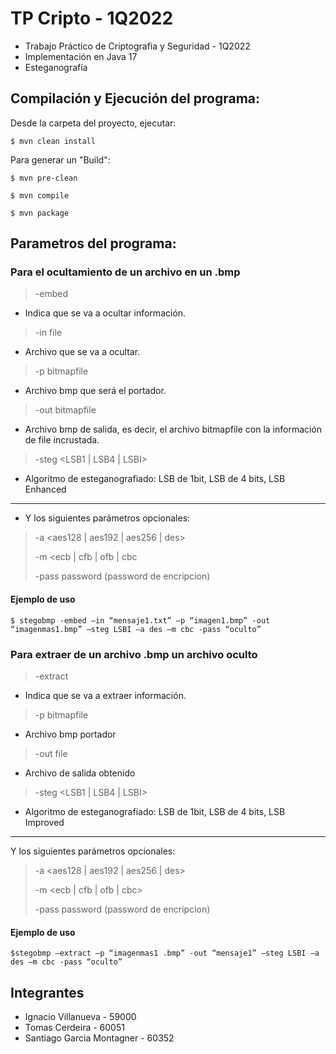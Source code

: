 # TP Cripto - 1Q2022

- Trabajo Práctico de Criptografia y Seguridad - 1Q2022
- Implementación en Java 17
- Esteganografía

## Compilación y Ejecución del programa:

Desde la carpeta del proyecto, ejecutar:

```
$ mvn clean install
```

Para generar un "Build":

```
$ mvn pre-clean

$ mvn compile
    
$ mvn package
```

## Parametros del programa:

### Para el ocultamiento de un archivo en un .bmp ###

> -embed
- Indica que se va a ocultar información.

> -in file
- Archivo que se va a ocultar.

> -p bitmapfile
- Archivo bmp que será el portador.

> -out bitmapfile
- Archivo bmp de salida, es decir, el archivo bitmapfile con la información de file
incrustada.

> -steg <LSB1 | LSB4 | LSBI>
- Algoritmo de esteganografiado: LSB de 1bit, LSB de 4 bits, LSB Enhanced

------

- Y los siguientes parámetros opcionales:

> -a <aes128 | aes192 | aes256 | des>
> 
> -m <ecb | cfb | ofb | cbc
> 
> -pass password (password de encripcion)

#### Ejemplo de uso ####

```
$ stegobmp -embed –in “mensaje1.txt” –p “imagen1.bmp” -out “imagenmas1.bmp” –steg LSBI –a des –m cbc -pass “oculto”
```

### Para extraer de un archivo .bmp un archivo oculto ###

> -extract
- Indica que se va a extraer información.

> -p bitmapfile
- Archivo bmp portador

> -out file
- Archivo de salida obtenido

> -steg <LSB1 | LSB4 | LSBI>
- Algoritmo de esteganografiado: LSB de 1bit, LSB de 4 bits, LSB Improved

------

Y los siguientes parámetros opcionales:

> -a <aes128 | aes192 | aes256 | des>
> 
> -m <ecb | cfb | ofb | cbc>
>
> -pass password (password de encripcion)

#### Ejemplo de uso ####

```
$stegobmp –extract –p “imagenmas1 .bmp” -out “mensaje1” –steg LSBI –a des –m cbc -pass “oculto”
```


## Integrantes
- Ignacio Villanueva - 59000
- Tomas Cerdeira - 60051
- Santiago Garcia Montagner - 60352

